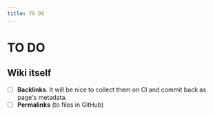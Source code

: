```yaml
---
title: TO DO
...
```


# TO DO

## Wiki itself

- [ ] **Backlinks**. It will be nice to collect them on CI and commit back as page's metadata.
- [ ] **Permalinks** (to files in GitHub)